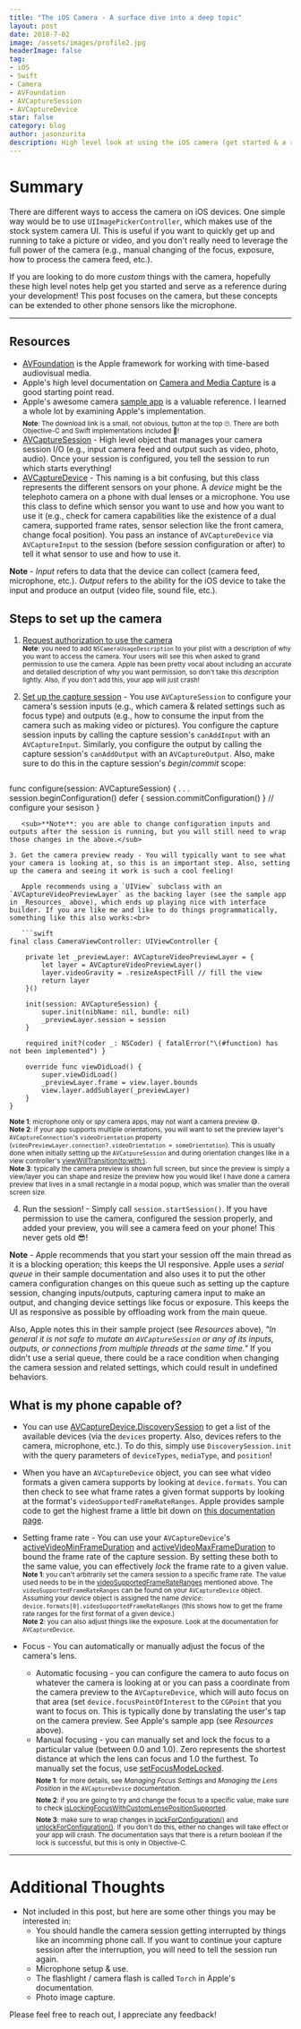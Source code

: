 ```yaml
---
title: "The iOS Camera - A surface dive into a deep topic"
layout: post
date: 2018-7-02
image: /assets/images/profile2.jpg
headerImage: false
tag:
- iOS
- Swift
- Camera
- AVFoundation
- AVCaptureSession
- AVCaptureDevice
star: false 
category: blog
author: jasonzurita 
description: High level look at using the iOS camera (get started & a reference)
---
```


# Summary
There are different ways to access the camera on iOS devices. One simple way would be to use `UIImagePickerController`, which makes use of the stock system camera UI. This is useful if you want to quickly get up and running to take a picture or video, and you don't really need to leverage the full power of the camera (e.g., manual changing of the focus, exposure, how to process the camera feed, etc.).

If you are looking to do more _custom_ things with the camera, hopefully these high level notes help get you started and serve as a reference during your development! This post focuses on the camera, but these concepts can be extended to other phone sensors like the microphone.

---

## Resources
- [AVFoundation](https://developer.apple.com/av-foundation/) is the Apple framework for working with time-based audiovisual media.
- Apple's high level documentation on [Camera and Media Capture](https://developer.apple.com/documentation/avfoundation/cameras_and_media_capture) is a good starting point read.
- Apple's awesome camera [sample app](https://developer.apple.com/library/archive/samplecode/AVCam/Listings/LICENSE_txt.html) is a valuable reference. I learned a whole lot by examining Apple's implementation.<br>
<sub>**Note**: The download link is a small, not obvious, button at the top 🙄. There are both Objective-C and Swift implementations included 👏!</sub>
- [AVCaptureSession](https://developer.apple.com/documentation/avfoundation/avcapturesession) - High level object that manages your camera session I/O (e.g., input camera feed and output such as video, photo, audio). Once your session is configured, you tell the session to run which starts everything!
- [AVCaptureDevice](https://developer.apple.com/documentation/avfoundation/avcapturedevice) - This naming is a bit confusing, but this class represents the different sensors on your phone. A _device_ might be the telephoto camera on a phone with dual lenses or a microphone. You use this class to define which sensor you want to use and how you want to use it (e.g., check for camera capabilities like the existence of a dual camera, supported frame rates, sensor selection like the front camera, change focal position). You pass an instance of `AVCaptureDevice` via `AVCaptureInput` to the session (before session configuration or after) to tell it what sensor to use and how to use it.

**Note** - _Input_ refers to data that the device can collect (camera feed, microphone, etc.). _Output_ refers to the ability for the iOS device to take the input and produce an output (video file, sound file, etc.).

## Steps to set up the camera

1. [Request authorization to use the camera](https://developer.apple.com/documentation/avfoundation/cameras_and_media_capture/requesting_authorization_for_media_capture)<br>
<sub>**Note**: you need to add `NSCameraUsageDescription` to your plist with a description of why you want to access the camera. Your users will see this when asked to grand permission to use the camera. Apple has been pretty vocal about including an accurate and detailed description of why you want permission, so don't take this _description_ lightly. Also, if you don't add this, your app will just crash!</sub>

2. [Set up the capture session](https://developer.apple.com/documentation/avfoundation/cameras_and_media_capture/setting_up_a_capture_session) - You use `AVCaptureSession` to configure your camera's session inputs (e.g., which camera & related settings such as focus type) and outputs (e.g., how to consume the input from the camera such as making video or pictures). You configure the capture session inputs by calling the capture session's `canAddInput` with an `AVCaptureInput`. Similarly, you configure the output by calling the capture session's `canAddOutput` with an `AVCaptureOutput`. Also, make sure to do this in the capture session's _begin_/_commit_ scope:<br>

   ```swift
func configure(session: AVCaptureSession) {
    . . .
    session.beginConfiguration()
    defer { session.commitConfiguration() }
    // configure your sesison
}
```
   <sub>**Note**: you are able to change configuration inputs and outputs after the session is running, but you will still need to wrap those changes in the above.</sub>

3. Get the camera preview ready - You will typically want to see what your camera is looking at, so this is an important step. Also, setting up the camera and seeing it work is such a cool feeling!
  
   Apple recommends using a `UIView` subclass with an `AVCaptureVideoPreviewLayer` as the backing layer (see the sample app in _Resources_ above), which ends up playing nice with interface builder. If you are like me and like to do things programmatically, something like this also works:<br>

   ```swift
final class CameraViewController: UIViewController {

    private let _previewLayer: AVCaptureVideoPreviewLayer = {
        let layer = AVCaptureVideoPreviewLayer()
        layer.videoGravity = .resizeAspectFill // fill the view
        return layer
    }()
    
    init(session: AVCaptureSession) {
        super.init(nibName: nil, bundle: nil)
        _previewLayer.session = session
    }
    
    required init?(coder _: NSCoder) { fatalError("\(#function) has not been implemented") }
    
    override func viewDidLoad() {
        super.viewDidLoad()
        _previewLayer.frame = view.layer.bounds
        view.layer.addSublayer(_previewLayer)
    }
}
```
   <sub>**Note 1**: microphone only or _spy_ camera apps, may not want a camera preview 😅.</sub><br>
   <sub>**Note 2**: if your app supports multiple orientations, you will want to set the preview layer's `AVCaptureConnection`'s `videoOrientation` property (`videoPreviewLayer.connection?.videoOrientation = someOrientation`). This is usually done when initially setting up the `AVCatpureSession` and during orientation changes like in a view controller's [viewWillTransition(to:with:)](https://developer.apple.com/documentation/uikit/uicontentcontainer/1621466-viewwilltransition).</sub><br>
   <sub>**Note 3**: typically the camera preview is shown full screen, but since the preview is simply a view/layer you can shape and resize the preview how you would like! I have done a camera preview that lives in a small rectangle in a modal popup, which was smaller than the overall screen size.</sub>

4. Run the session! - Simply call `session.startSession()`. If you have permission to use the camera, configured the session properly, and added your preview, you will see a camera feed on your phone! This never gets old 😎!

**Note** - Apple recommends that you start your session off the main thread as it is a blocking operation; this keeps the UI responsive. Apple uses a _serial queue_ in their sample documentation and also uses it to put the other camera configuration changes on this queue such as setting up the capture session, changing inputs/outputs, capturing camera input to make an output, and changing device settings like focus or exposure. This keeps the UI as responsive as possible by offloading work from the main queue.

Also, Apple notes this in their sample project (see _Resources_ above), _"In general it is not safe to mutate an `AVCaptureSession` or any of its inputs, outputs, or connections from multiple threads at the same time."_ If you didn't use a serial queue, there could be a race condition when changing the camera session and related settings, which could result in undefined behaviors.

## What is my phone capable of?
- You can use [AVCaptureDevice.DiscoverySession](https://developer.apple.com/documentation/avfoundation/avcapturedevice/discoverysession) to get a list of the available devices (via the `devices` property. Also, devices refers to the camera, microphone, etc.). To do this, simply use `DiscoverySession.init` with the query parameters of `deviceTypes`, `mediaType`, and `position`!
- When you have an `AVCaptureDevice` object, you can see what video formats a given camera supports by looking at `device.formats`. You can then check to see what frame rates a given format supports by looking at the format's `videoSupportedFrameRateRanges`. Apple provides sample code to get the highest frame a little bit down on [this documentation page](https://developer.apple.com/documentation/avfoundation/avcapturedevice).
- Setting frame rate - You can use your `AVCaptureDevice`'s [activeVideoMinFrameDuration](https://developer.apple.com/documentation/avfoundation/avcapturedevice/1389290-activevideominframeduration) and [activeVideoMaxFrameDuration](https://developer.apple.com/documentation/avfoundation/avcapturedevice/1387816-activevideomaxframeduration) to bound the frame rate of the capture session. By setting these both to the same value, you can effectively _lock_ the frame rate to a given value.<br>
   <sub>**Note 1**: you can't arbitrarily set the camera session to a specific frame rate. The value used needs to be in the [videoSupportedFrameRateRanges](https://developer.apple.com/documentation/avfoundation/avcapturedevice/format/1387592-videosupportedframerateranges) mentioned above. The `videoSupportedFrameRateRanges` can be found on your `AVCaptureDevice` object. Assuming your device object is assigned the name _device_: `device.formats[0].videoSupportedFrameRateRanges` (this shows how to get the frame rate ranges for the first format of a given device.)</sub><br>
   <sub>**Note 2**: you can also adjust things like the exposure. Look at the documentation for `AVCaptureDevice`.</sub>

- Focus - You can automatically or manually adjust the focus of the camera's lens.
  - Automatic focusing - you can configure the camera to auto focus on whatever the camera is looking at or you can pass a coordinate from the camera preview to the `AVCaptureDevice`, which will auto focus on that area (set `device.focusPointOfInterest` to the `CGPoint` that you want to focus on. This is typically done by translating the user's tap on the camera preview. See Apple's sample app (see _Resources_ above).
  - Manual focusing - you can manually set and lock the focus to a particular value (between 0.0 and 1.0). Zero represents the shortest distance at which the lens can focus and 1.0 the furthest. To manually set the focus, use [setFocusModeLocked](https://developer.apple.com/documentation/avfoundation/avcapturedevice/1624617-setfocusmodelocked).<br>
    <sub>**Note 1**: for more details, see _Managing Focus Settings_ and _Managing the Lens Position_ in the `AVCaptureDevice` documentation.</sub><br>
    <sub>**Note 2**: if you are going to try and change the focus to a specific value, make sure to check [isLockingFocusWithCustomLensePositionSupported](https://developer.apple.com/documentation/avfoundation/avcapturedevice/2361529-islockingfocuswithcustomlensposi).</sub><br>
    <sub>**Note 3**: make sure to wrap changes in [lockForConfiguration()](https://developer.apple.com/documentation/avfoundation/avcapturedevice/1387810-lockforconfiguration) and [unlockForConfiguration()](https://developer.apple.com/documentation/avfoundation/avcapturedevice/1387917-unlockforconfiguration). If you don't do this, either no changes will take effect or your app will crash. The documentation says that there is a return boolean if the lock is successful, but this is only in Objective-C.</sub>

---

# Additional Thoughts 
- Not included in this post, but here are some other things you may be interested in:
  - You should handle the camera session getting interrupted by things like an incomming phone call. If you want to continue your capture session after the interruption, you will need to tell the session run again.
  - Microphone setup & use.
  - The flashlight / camera flash is called `Torch` in Apple's documentation.
  - Photo image capture.

Please feel free to reach out, I appreciate any feedback!
